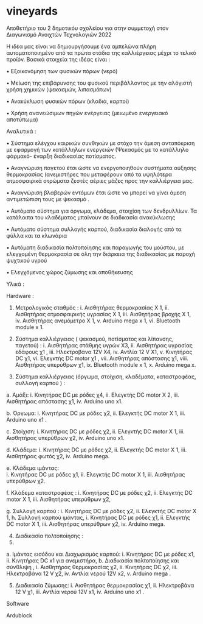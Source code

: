 # vineyards
Αποθετήριο του 2 δημοτικόυ σχολείου   για στην συμμετοχή στον Διαγωνισμό  Ανοιχτών Τεχνολογιών 2022

Η ιδέα μας είναι  να δημιουργήσουμε ένα αμπελώνα πλήρη αυτοματοποιημένο από τα πρώτα στάδια της καλλιέργειας μέχρι το τελικό προϊόν.
Βασικά στοιχεία της ιδέας είναι :
 
•	Εξοικονόμηση των φυσικών πόρων (νερό)

•	Μείωση της επιβάρυνσης του φυσικού περιβάλλοντος με την αλόγιστή  χρήση  χημικών (ψεκασμών,  λιπασμάτων)

•	Ανακύκλωση  φυσικών πόρων (κλαδιά, καρποί)

•	Χρήση ανανεώσιμων πηγών ενέργειας (μειωμένο ενεργειακό αποτύπωμα)  

Αναλυτικά :

•	Σύστημα ελέγχου καιρικών συνθηκών με στόχο την άμεση ανταπόκριση με εφαρμογή των κατάλληλων ενεργειών  (Ψεκασμός με το κατάλληλο φάρμακό- έναρξη διαδικασίας ποτίσματος.

•	Αναγνώριση παγετού έτσι ώστε να ενεργοποιηθούν συστήματα αύξησης θερμοκρασίας  (ανεμιστήρες που μεταφέρουν από τα υψηλότερα ατμοσφαιρικά στρώματα ζεστές αέριες μάζες προς την καλλιέργεια μας. 

•	Αναγνώριση βλαβερών  εντόμων έτσι ώστε να μπορεί να γίνει άμεση αντιμετώπιση τους με ψεκασμό .

•	Αυτόματο σύστημα για όργωμα, κλάδεμα, στοιχίση των δενδρυλλίων. Τα κατάλοιπα του κλαδέματος μπαίνουν σε διαδικασία ανακύκλωσης

•	Αυτόματο σύστημα συλλογής καρπού,  διαδικασία διαλογής από τα φύλλα και τα κλωνάρια

•	Αυτόματη διαδικασία   πολτοποίησης και παραγωγής του μούστου, με ελεγχομένη θερμοκρασία σε όλη την διάρκεια  της διαδικασίας με παροχή ψυχτικού υγρού

•	Ελεγχόμενος χώρος ζύμωσης και αποθήκευσης  


Υλικά :

Hardware :

1.	Μετρολογικός σταθμός :
 i.	Αισθητήρας θερμοκρασίας Χ 1,
 ii.	Αισθητήρας ατμοσφαιρικής υγρασίας Χ 1,
 iii.	Αισθητήρας βροχής Χ 1,
 iv.	Αισθητήρας ανεμόμετρο Χ 1,
 v.	Arduino mega x 1,
 vi.	Bluetooth module  x 1.

2.	Σύστημα καλλιέργειας ( ψεκασμού, ποτίσματος και λίπανσης,  παγετού) :
i.	Αισθητήρας στάθμης υγρών Χ3,
ii.	Αισθητήρας υγρασίας εδάφους χ1 ,
iii.	Ηλεκτροβάνα 12V  Χ4,
iv.	Αντλία 12 V Χ1,
v.	Κινητήρας DC χ1,
vi.	Ελεγκτής DC motor χ1 ,
vii.	Αισθητήρας απόστασης χ1,
viii.	Αισθητήρας υπερύθρων χ1,
ix.	Bluetooth module  x 1,
x.	Arduino mega x.

3.	Σύστημα καλλιέργειας (όργωμα, στοίχιση, κλαδέματα, καταστροφέας, συλλογή καρπού )  :

a.	Αμάξι:
i.	Κινητήρας DC με ρόδες χ4, 
ii.	Ελεγκτής DC motor Χ 2,
iii.	Αισθητήρας απόστασης χ1,
iv.	Arduino uno x1.

b.	Όργωμα:
i.	Κινητήρας DC με ρόδες χ2,
ii.	Ελεγκτής DC motor Χ 1,
iii.	Arduino uno x1 .


c.	Στοίχιση:
i.	 Κινητήρας DC με ρόδες χ2,
ii.	Ελεγκτής DC motor Χ 1,
iii.	Αισθητήρας υπερύθρων  χ2,
iv.	Arduino uno x1.

d.	Κλάδεμα: 
i.	Κινητήρας DC με ρόδες χ2,
ii.	Ελεγκτής DC motor Χ 1,
iii.	Αισθητήρας φωτός χ2,
iv.	Arduino mega.

e.	Κλάδεμα ιμάντας:   
i.	Κινητήρας DC με ρόδες χ1,
ii.	Ελεγκτής DC motor Χ 1,
iii.	Αισθητήρας υπερύθρων  χ2.
	

f.	Κλάδεμα καταστροφέας :
i.	 Κινητήρας DC με ρόδες χ2,
ii.	Ελεγκτής DC motor Χ 1,
iii.	Αισθητήρας υπερύθρων  χ2,

g.	Συλλογή καρπού : 
i.	Κινητήρας DC με ρόδες χ2,
ii.	Ελεγκτής DC motor Χ 1,
h.	Συλλογή καρπού  ιμάντας,
i.	Κινητήρας DC με ρόδες χ1,
ii.	Ελεγκτής DC motor Χ 1,
iii.	Αισθητήρας υπερύθρων  χ2,
iv.	Arduino mega.

4.	Διαδικασία πολτοποίησης  :
5.	
a.	Ιμάντας εισόδου και Διαχωρισμός καρπού:
i.	Κινητήρας DC με ρόδες x1,
ii.	Κινητήρας DC x1  για ανεμιστήρα,
b.	Διαδικασία πολτοποίησης και σύνθλιψη  ,
i.	Αισθητήρας θερμοκρασίας χ2,
ii.	Κινητήρας DC χ2,
iii.	Ηλεκτροβάνα 12 V χ2,
iv.	 Αντλία νερού 12V x2,
v.	Arduino mega .

5.	Διαδικασία ζύμωσης:
i.	   Αισθητήρας θερμοκρασίας χ1,
ii.	Ηλεκτροβάνα 12 V χ1,
iii.	 Αντλία νερού 12V x1,
iv.	Arduino uno x1 .
	

Software 

Ardublock 
